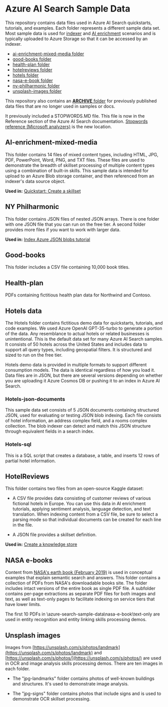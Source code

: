 # Azure AI Search Sample Data

This repository contains data files used in Azure AI Search quickstarts, tutorials, and examples. Each folder represents a different sample data set. Most sample data is used for [indexer](https://docs.microsoft.com/azure/search/search-indexer-overview) and [AI enrichment](https://docs.microsoft.com/azure/search/cognitive-search-concept-intro) scenarios and is typically uploaded to Azure Storage so that it can be accessed by an indexer.

+ [ai-enrichment-mixed-media folder](#ai-enrichment-mixed-media)
+ [good-books folder](#good-books)
+ [health-plan folder](#health-plan)
+ [hotelreviews folder](#hotelreviews)
+ [hotels folder](#hotels-data)
+ [nasa-e-book folder](#nasa-e-books)
+ [ny-philharmonic folder](#ny-philharmonic)
+ [unsplash-images folder](#unsplash-images)

This repository also contains an [**ARCHIVE** folder](#archive) for previously published data files that are no longer used in samples or docs. 

It previously included a STOPWORDS.MD file. This file is now in the Reference section of the Azure AI Search documentation. [Stopwords reference (Microsoft analyzers)](https://docs.microsoft.com/azure/search/reference-stopwords) is the new location.

## AI-enrichment-mixed-media

This folder contains 14 files of mixed content types, including HTML, JPG, PDF, PowerPoint, Word, PNG, and TXT files. These files are used to demonstrate the breadth of skillset processing of multiple content types using a combination of built-in skills. This sample data is intended for upload to an Azure Blob storage container, and then referenced from an indexer's data source object.

**Used in:** [Quickstart: Create a skillset](https://docs.microsoft.com/azure/search/cognitive-search-quickstart-blob)

## NY Philharmonic

This folder contains JSON files of nested JSON arrays. There is one folder with one JSON file that you can run on the free tier. A second folder provides more files if you want to work with larger data.

**Used in:** [Index Azure JSON blobs tutorial](https://docs.microsoft.com/azure/search/search-semi-structured-data)

## Good-books

This folder includes a CSV file containing 10,000 book titles.

## Health-plan

PDFs containing fictitious health plan data for Northwind and Contoso.

## Hotels data

The Hotels folder contains fictitious demo data for quickstarts, tutorials, and code examples. We used Azure OpenAI GPT-35-turbo to generate a portion of the data. Any resemblance to actual hotels or related businesses is unintentional. This is the default data set for many Azure AI Search samples. It consists of 50 hotels across the United States and includes data to support all query types, including geospatial filters. It is structured and sized to run on the free tier. 

Hotels demo data is provided in multiple formats to support different consumption models. The data is identical regardless of how you load it. Data files are in JSON, but there are several versions depending on whether you are uploading it Azure Cosmos DB or pushing it to an index in Azure AI Search. 

### Hotels-json-documents

This sample data set consists of 5 JSON documents containing structured JSON, used for evaluating or testing JSON blob indexing. Each file consists of hotel information, an address complex field, and a rooms complex collection. The blob indexer can detect and match this JSON structure through equivalent fields in a search index.

### Hotels-sql

This is a SQL script that creates a database, a table, and inserts 12 rows of partial hotel information. 

## HotelReviews

This folder contains two files from an open-source Kaggle dataset:

+ A CSV file provides data consisting of customer reviews of various fictional hotels in Europe. You can use this data in AI enrichment tutorials, applying sentiment analysis, language detection, and text translation. When indexing content from a CSV file, be sure to select a parsing mode so that individual documents can be created for each line in the file.

+ A JSON file provides a skillset definition.

**Used in:** [Create a knowledge store](https://docs.microsoft.com/azure/search/knowledge-store-create-portal)

## NASA e-books

Content from [NASA's earth book (February 2019)](https://earthobservatory.nasa.gov/features/earth-book-2019) is used in conceptual examples that explain semantic search and answers. This folder contains a collection of PDFs from NASA's downloadable books site. The folder includes intact versions of the entire book as single PDF file. A subfolder contains per-page extractions as separate PDF files for both images and text, as well as text-only pages to facilitate indexing on service tiers that have lower limits.

The first 10 PDFs in \azure-search-sample-data\nasa-e-book\text-only are used in entity recognition and entity linking skills processing demos.

## Unsplash images

Images from [https://unsplash.com/s/photos/landmark](https://unsplash.com/s/photos/landmark) and [https://unsplash.com/s/photos/](https://unsplash.com/s/photos/) are used in OCR and image analysis skills processing demos. There are ten images in each folder. 

+ The "jpg-landmarks" folder contains photos of well-known buildings and structures. It's used to demonstrate image analysis.

+ The "jpg-signs" folder contains photos that include signs and is used to demonstrate OCR skillset processing.

